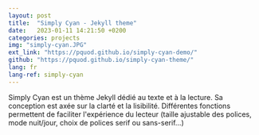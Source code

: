 ```yaml
---
layout: post
title:  "Simply Cyan - Jekyll theme"
date:   2023-01-11 14:21:50 +0200
categories: projects
img: "simply-cyan.JPG"
ext_link: "https://pquod.github.io/simply-cyan-demo/"
github: "https://pquod.github.io/simply-cyan-theme/"
lang: fr
lang-ref: simply-cyan
---
```

Simply Cyan est un thème Jekyll dédié au texte et à la lecture. Sa conception est axée sur la clarté et la lisibilité. Différentes fonctions permettent de faciliter l'expérience du lecteur (taille ajustable des polices, mode nuit/jour, choix de polices serif ou sans-serif...)